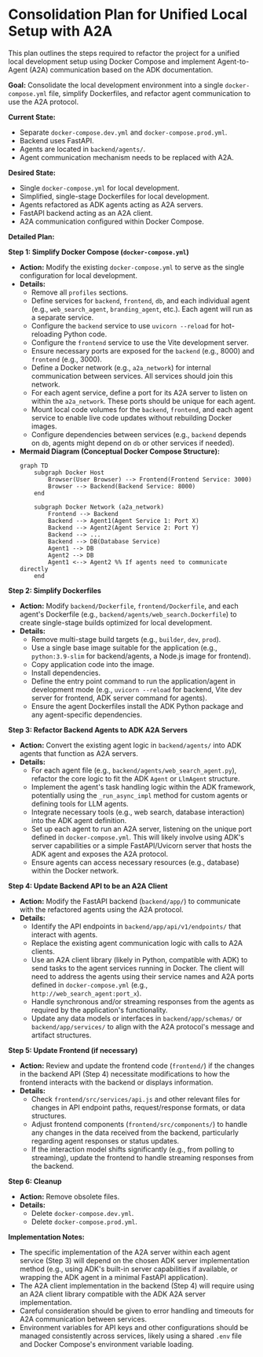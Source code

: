 # Consolidation Plan for Unified Local Setup with A2A

This plan outlines the steps required to refactor the project for a unified local development setup using Docker Compose and implement Agent-to-Agent (A2A) communication based on the ADK documentation.

**Goal:** Consolidate the local development environment into a single `docker-compose.yml` file, simplify Dockerfiles, and refactor agent communication to use the A2A protocol.

**Current State:**
*   Separate `docker-compose.dev.yml` and `docker-compose.prod.yml`.
*   Backend uses FastAPI.
*   Agents are located in `backend/agents/`.
*   Agent communication mechanism needs to be replaced with A2A.

**Desired State:**
*   Single `docker-compose.yml` for local development.
*   Simplified, single-stage Dockerfiles for local development.
*   Agents refactored as ADK agents acting as A2A servers.
*   FastAPI backend acting as an A2A client.
*   A2A communication configured within Docker Compose.

**Detailed Plan:**

**Step 1: Simplify Docker Compose (`docker-compose.yml`)**

*   **Action:** Modify the existing `docker-compose.yml` to serve as the single configuration for local development.
*   **Details:**
    *   Remove all `profiles` sections.
    *   Define services for `backend`, `frontend`, `db`, and each individual agent (e.g., `web_search_agent`, `branding_agent`, etc.). Each agent will run as a separate service.
    *   Configure the `backend` service to use `uvicorn --reload` for hot-reloading Python code.
    *   Configure the `frontend` service to use the Vite development server.
    *   Ensure necessary ports are exposed for the `backend` (e.g., 8000) and `frontend` (e.g., 3000).
    *   Define a Docker network (e.g., `a2a_network`) for internal communication between services. All services should join this network.
    *   For each agent service, define a port for its A2A server to listen on within the `a2a_network`. These ports should be unique for each agent.
    *   Mount local code volumes for the `backend`, `frontend`, and each agent service to enable live code updates without rebuilding Docker images.
    *   Configure dependencies between services (e.g., `backend` depends on `db`, agents might depend on `db` or other services if needed).
*   **Mermaid Diagram (Conceptual Docker Compose Structure):**
    ```mermaid
    graph TD
        subgraph Docker Host
            Browser(User Browser) --> Frontend(Frontend Service: 3000)
            Browser --> Backend(Backend Service: 8000)
        end

        subgraph Docker Network (a2a_network)
            Frontend --> Backend
            Backend --> Agent1(Agent Service 1: Port X)
            Backend --> Agent2(Agent Service 2: Port Y)
            Backend --> ...
            Backend --> DB(Database Service)
            Agent1 --> DB
            Agent2 --> DB
            Agent1 <--> Agent2 %% If agents need to communicate directly
        end
    ```

**Step 2: Simplify Dockerfiles**

*   **Action:** Modify `backend/Dockerfile`, `frontend/Dockerfile`, and each agent's Dockerfile (e.g., `backend/agents/web_search.Dockerfile`) to create single-stage builds optimized for local development.
*   **Details:**
    *   Remove multi-stage build targets (e.g., `builder`, `dev`, `prod`).
    *   Use a single base image suitable for the application (e.g., `python:3.9-slim` for backend/agents, a Node.js image for frontend).
    *   Copy application code into the image.
    *   Install dependencies.
    *   Define the entry point command to run the application/agent in development mode (e.g., `uvicorn --reload` for backend, Vite dev server for frontend, ADK server command for agents).
    *   Ensure the agent Dockerfiles install the ADK Python package and any agent-specific dependencies.

**Step 3: Refactor Backend Agents to ADK A2A Servers**

*   **Action:** Convert the existing agent logic in `backend/agents/` into ADK agents that function as A2A servers.
*   **Details:**
    *   For each agent file (e.g., `backend/agents/web_search_agent.py`), refactor the core logic to fit the ADK `Agent` or `LlmAgent` structure.
    *   Implement the agent's task handling logic within the ADK framework, potentially using the `_run_async_impl` method for custom agents or defining tools for LLM agents.
    *   Integrate necessary tools (e.g., web search, database interaction) into the ADK agent definition.
    *   Set up each agent to run an A2A server, listening on the unique port defined in `docker-compose.yml`. This will likely involve using ADK's server capabilities or a simple FastAPI/Uvicorn server that hosts the ADK agent and exposes the A2A protocol.
    *   Ensure agents can access necessary resources (e.g., database) within the Docker network.

**Step 4: Update Backend API to be an A2A Client**

*   **Action:** Modify the FastAPI backend (`backend/app/`) to communicate with the refactored agents using the A2A protocol.
*   **Details:**
    *   Identify the API endpoints in `backend/app/api/v1/endpoints/` that interact with agents.
    *   Replace the existing agent communication logic with calls to A2A clients.
    *   Use an A2A client library (likely in Python, compatible with ADK) to send tasks to the agent services running in Docker. The client will need to address the agents using their service names and A2A ports defined in `docker-compose.yml` (e.g., `http://web_search_agent:port_x`).
    *   Handle synchronous and/or streaming responses from the agents as required by the application's functionality.
    *   Update any data models or interfaces in `backend/app/schemas/` or `backend/app/services/` to align with the A2A protocol's message and artifact structures.

**Step 5: Update Frontend (if necessary)**

*   **Action:** Review and update the frontend code (`frontend/`) if the changes in the backend API (Step 4) necessitate modifications to how the frontend interacts with the backend or displays information.
*   **Details:**
    *   Check `frontend/src/services/api.js` and other relevant files for changes in API endpoint paths, request/response formats, or data structures.
    *   Adjust frontend components (`frontend/src/components/`) to handle any changes in the data received from the backend, particularly regarding agent responses or status updates.
    *   If the interaction model shifts significantly (e.g., from polling to streaming), update the frontend to handle streaming responses from the backend.

**Step 6: Cleanup**

*   **Action:** Remove obsolete files.
*   **Details:**
    *   Delete `docker-compose.dev.yml`.
    *   Delete `docker-compose.prod.yml`.

**Implementation Notes:**

*   The specific implementation of the A2A server within each agent service (Step 3) will depend on the chosen ADK server implementation method (e.g., using ADK's built-in server capabilities if available, or wrapping the ADK agent in a minimal FastAPI application).
*   The A2A client implementation in the backend (Step 4) will require using an A2A client library compatible with the ADK A2A server implementation.
*   Careful consideration should be given to error handling and timeouts for A2A communication between services.
*   Environment variables for API keys and other configurations should be managed consistently across services, likely using a shared `.env` file and Docker Compose's environment variable loading.